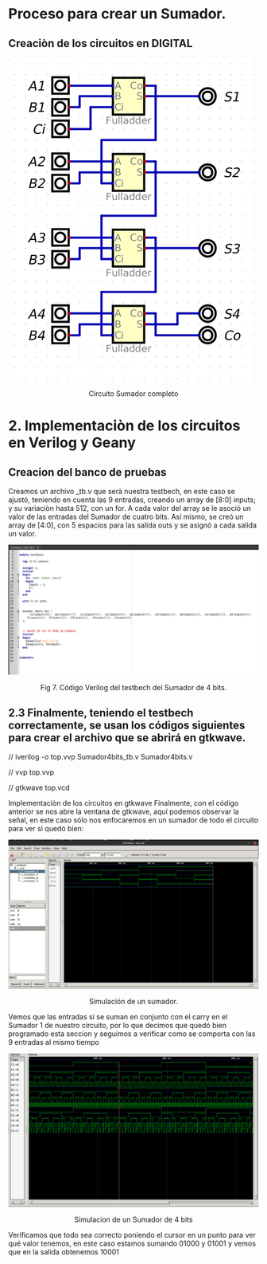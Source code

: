 # Proceso para crear un Sumador. 

## Creaciòn de los circuitos en DIGITAL

<p align="center">
 <img src="/Lab_2/Sumador/src/3.PNG">    
</p>  
<p align="center">
 Circuito Sumador completo    
</p> 

# 2. Implementaciòn de los circuitos en Verilog y Geany

## Creacion del banco de pruebas

Creamos un archivo _tb.v que serà nuestra testbech, en este caso se ajustó, teniendo en cuenta las 9 entradas, creando un array de [8:0] inputs;  y su variaciòn hasta 512, con un for.  A cada valor del array se le asoció un valor de las entradas del Sumador de cuatro bits. Así mismo, se creó un array de [4:0], con 5 espacios para las salida outs y se asignó a cada salida un valor.


<p align="center">
 <img src="/Lab_2/Sumador/src/10.PNG">    
</p>  
<p align="center">
 Fig 7. Código Verilog del testbech del Sumador de 4 bits.
</p> 


## 2.3 Finalmente, teniendo el testbech correctamente, se usan los códigos siguientes para crear el archivo que se abrirá en gtkwave.

// iverilog -o top.vvp Sumador4bits_tb.v Sumador4bits.v

// vvp top.vvp

// gtkwave top.vcd

Implementaciòn de los circuitos en gtkwave
Finalmente, con el código anterior se nos abre la ventana de gtkwave, aquí podemos observar la señal, en este caso sólo nos enfocaremos en un sumador de todo el circuito para ver si quedó bien:

<p align="center">
 <img src="/Lab_2/Sumador/src/11.PNG">    
</p>  
<p align="center">
 Simulación de un sumador. 
</p> 

Vemos que las entradas si se suman en conjunto con el carry en el Sumador 1 de nuestro circuito, por lo que decimos que quedó bien programado esta seccion y seguimos a verificar como se comporta con las 9 entradas al mismo tiempo

<p align="center">
 <img src="/Lab_2/Sumador/src/12.PNG">    
</p>  
<p align="center">
 Simulacion de un Sumador de 4 bits 
</p> 

Verificamos que todo sea correcto poniendo el cursor en un punto para ver qué valor tenemos, en este caso estamos sumando 01000 y 01001 y vemos que en la salida obtenemos 10001
